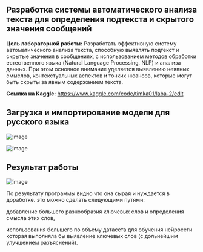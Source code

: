 ## Разработка системы автоматического анализа текста для определения подтекста и скрытого значения сообщений
**Цель лабораторной работы:**
Разработать эффективную систему автоматического анализа текста, способную выявлять подтекст и скрытые значения в сообщениях, с использованием методов обработки естественного языка (Natural Language Processing, NLP) и анализа данных. При этом основное внимание уделяется выявлению неявных смыслов, контекстуальных аспектов и тонких нюансов, которые могут быть скрыты за явным содержанием текста.

**Ссылка на Kaggle:**
https://www.kaggle.com/code/timka01/laba-2/edit

## Загрузка и импортирование модели для русского языка
![image](https://github.com/TimerbaevF/-/assets/114729066/e617b645-178b-400f-8be0-4ab89a8c4e7a)

![image](https://github.com/TimerbaevF/-/assets/114729066/b4e86cbe-942c-419a-9a75-acca257a685f)

## Результат работы
![image](https://github.com/TimerbaevF/-/assets/114729066/38424703-c2f5-4ae7-80f5-633f393567c6)


По результату программы видно что она сырая и нуждается в доработке.
это можно сделать следующими путями:

  добавление большего разнообразия ключевых слов и определения смысла этих слов,
  
  использования большего по объему датасета для обучения нейросети которая выполняла бы выявление ключевых слов (с дольнейшим улучшением разъяснений).

  
